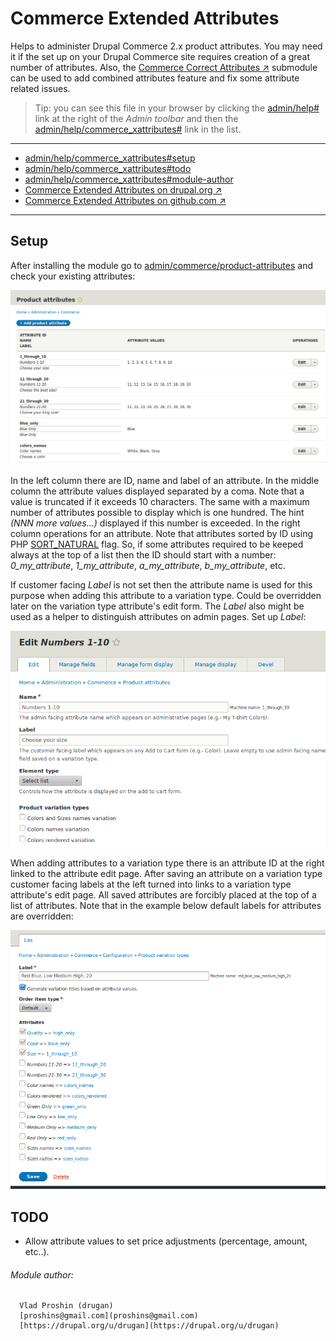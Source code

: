 Commerce Extended Attributes
============================

Helps to administer Drupal Commerce 2.x product attributes. You may need it if the set up on your Drupal Commerce site requires creation of a great number of attributes. Also,
the [Commerce Correct Attributes ↗](https://github.com/drugan/commerce_xattributes/tree/8.x-1.x/modules/commerce_cattributes)
submodule can be used to add combined attributes feature and fix some attribute related issues.

> Tip: you can see this file in your browser by clicking
the [admin/help#](#0 "? Help") link at the right of the *Admin toolbar* and then
the [admin/help/commerce_xattributes#](#0 "Commerce Extended Attributes") link
in the list.

________________________________________________________________________________

- [admin/help/commerce_xattributes#setup](#setup "Setup")
- [admin/help/commerce_xattributes#todo](#todo "TODO")
- [admin/help/commerce_xattributes#module-author](#module-author "Module author")
- [Commerce Extended Attributes on drupal.org ↗](https://www.drupal.org/project/commerce_xattributes)
- [Commerce Extended Attributes on github.com ↗](https://github.com/drugan/commerce_xattributes)

________________________________________________________________________________


## Setup

After installing the module go
to [admin/commerce/product-attributes](#admin-commerce-attributes
"Admin link") and check your existing attributes:

![Product attributes overview](images/product-attributes-overview.png
"Product attributes overview")

In the left column there are ID, name and label of an attribute. In the middle
column the attribute values displayed separated by a coma. Note that a value is
truncated if it exceeds 10 characters. The same with a maximum number of
attributes possible to display which is one hundred. The
hint *(NNN more values…)* displayed if this number is exceeded. In the right
column operations for an attribute. Note that attributes sorted by ID using
PHP [SORT_NATURAL](http://php.net/manual/en/function.natsort.php "Sorting mode")
flag. So, if some attributes required to be keeped always at the top of a list
then the ID should start with a number: *0_my_attribute*, *1_my_attribute*,
*a_my_attribute*, *b_my_attribute*, etc.

If customer facing *Label* is not set then the attribute name is used for this
purpose when adding this attribute to a variation type. Could be overridden
later on the variation type attribute's edit form. The *Label* also might be
used as a helper to distinguish attributes on admin pages. Set up *Label*:

![Set up label](images/add-attribute-label.png "Set up label")

When adding attributes to a variation type there is an attribute ID at the right
linked to the attribute edit page. After saving an attribute on a variation type
customer facing labels at the left turned into links to a variation type
attribute's edit page. All saved attributes are forcibly placed at the top of a
list of attributes. Note that in the example below default labels for attributes
are overridden:

![Variation type attributes](images/product-variation-attributes.png
"Variation type attributes")

## TODO

- Allow attribute values to set price adjustments (percentage, amount, etc..).

###### Module author:
```
  Vlad Proshin (drugan)
  [proshins@gmail.com](proshins@gmail.com)
  [https://drupal.org/u/drugan](https://drupal.org/u/drugan)
```
